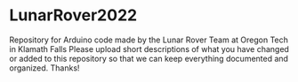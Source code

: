 # LunarRover2022
Repository for Arduino code made by the Lunar Rover Team at Oregon Tech in Klamath Falls
Please upload short descriptions of what you have changed or added to this repository
	so that we can keep everything documented and organized. Thanks!



